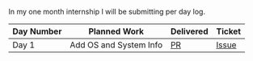 In my one month internship I will be submitting per day log.


| Day Number  |  Planned Work | Delivered| Ticket |
|---|---|---|---|
| Day 1  | Add OS and System Info  | [PR](https://github.com/alice-sieve/Linux-Kernel/pull/25)  | [Issue](https://github.com/alice-sieve/Linux-Kernel/issues/7)  |
